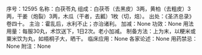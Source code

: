 序号：12595
名称：白茯苓丸
组成：白茯苓（去黑皮）3两，黄柏（去粗皮）3两，干姜（炮裂）3两，木瓜（干者，去瓤）1枚（切，焙）。
出处：《圣济总录》卷四十。
主治：霍乱后，水利不止；亦治诸利。
加减：None
功效：None
用法用量：每服30丸，术饮送下，1日2次。老小加减。
制备方法：上为末，以粳米或粟米饮为丸，如梧桐子大，晒干。
临床应用：None
各家论述：None
用药禁忌：None
附注：None
